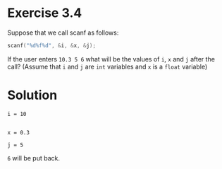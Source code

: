 # Exercise 3.4

Suppose that we call scanf as follows:

```c
scanf("%d%f%d", &i, &x, &j);
```
If the user enters 
`10.3 5 6`
what will be the values of `i`, `x` and `j` after the call? (Assume that `i` and `j` are `int` variables and `x` is a `float` variable)

# Solution

```
i = 10


x = 0.3

j = 5
```

`6` will be put back.
